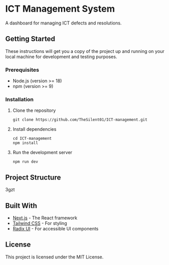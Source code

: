 # ICT Management System

A dashboard for managing ICT defects and resolutions.

## Getting Started

These instructions will get you a copy of the project up and running on your local machine for development and testing purposes.

### Prerequisites

- Node.js (version >= 18)
- npm (version >= 9)

### Installation

1. Clone the repository
   ```
   git clone https://github.com/TheSilent01/ICT-management.git
   ```
2. Install dependencies
   ```
   cd ICT-management
   npm install
   ```
3. Run the development server
   ```
   npm run dev
   ```

## Project Structure

3gzt

## Built With

- [Next.js](https://nextjs.org/) - The React framework
- [Tailwind CSS](https://tailwindcss.com/) - For styling
- [Radix UI](https://www.radix-ui.com/) - For accessible UI components

## License

This project is licensed under the MIT License.
